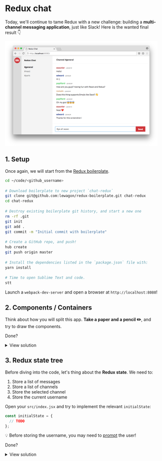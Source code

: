 # Redux chat

Today, we'll continue to tame Redux with a new challenge: building a **multi-channel messaging application**, just like Slack! Here is the wanted final result 👇

![](https://raw.githubusercontent.com/lewagon/react-redux-images/master/redux/redux-chat.png)

## 1. Setup

Once again, we will start from the [Redux boilerplate](https://github.com/lewagon/redux-boilerplate).

```bash
cd ~/code/<github_username>

# Download boilerplate to new project `chat-redux`
git clone git@github.com:lewagon/redux-boilerplate.git chat-redux
cd chat-redux

# Destroy existing boilerplate git history, and start a new one
rm -rf .git
git init
git add .
git commit -m "Initial commit with boilerplate"

# Create a GitHub repo, and push!
hub create
git push origin master

# Install the dependencies listed in the `package.json` file with:
yarn install

# Time to open Sublime Text and code.
stt
```

Launch a `webpack-dev-server` and open a browser at `http://localhost:8080`!

## 2. Components / Containers

Think about how you will split this app. **Take a paper and a pencil ✏️**, and try to draw the components.

Done?

<details><summary>View solution</summary><p>

👉 Here's [our proposal](https://raw.githubusercontent.com/lewagon/react-redux-images/master/redux/redux-chat-components.png) (⚠️ Do not click on this link right away! Try to do it yourself before 🙏)

</p></details>



## 3. Redux state tree

Before diving into the code, let's thing about the **Redux state**. We need to:

1. Store a list of messages
1. Store a list of channels
1. Store the selected channel
1. Store the current username

Open your `src/index.jsx` and try to implement the relevant `initialState`:

```js
const initialState = {
  // TODO
};
```

💡 Before storing the username, you may need to [prompt](https://developer.mozilla.org/en-US/docs/Web/API/Window/prompt) the user!

Done?

<details><summary>View solution</summary><p>

👉 Here's [our state proposal](https://gist.github.com/ssaunier/3b54ca3ba961e6f979a64d2302c1cd0e)  (⚠️ Again, do not click right away!)

</p></details>
